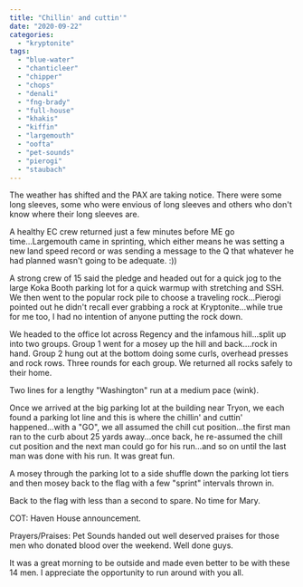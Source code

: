 ```yaml
---
title: "Chillin' and cuttin'"
date: "2020-09-22"
categories: 
  - "kryptonite"
tags: 
  - "blue-water"
  - "chanticleer"
  - "chipper"
  - "chops"
  - "denali"
  - "fng-brady"
  - "full-house"
  - "khakis"
  - "kiffin"
  - "largemouth"
  - "oofta"
  - "pet-sounds"
  - "pierogi"
  - "staubach"
---
```


The weather has shifted and the PAX are taking notice. There were some long sleeves, some who were envious of long sleeves and others who don't know where their long sleeves are.

A healthy EC crew returned just a few minutes before ME go time...Largemouth came in sprinting, which either means he was setting a new land speed record or was sending a message to the Q that whatever he had planned wasn't going to be adequate. :))

A strong crew of 15 said the pledge and headed out for a quick jog to the large Koka Booth parking lot for a quick warmup with stretching and SSH. We then went to the popular rock pile to choose a traveling rock...Pierogi pointed out he didn't recall ever grabbing a rock at Kryptonite...while true for me too, I had no intention of anyone putting the rock down.

We headed to the office lot across Regency and the infamous hill...split up into two groups. Group 1 went for a mosey up the hill and back....rock in hand. Group 2 hung out at the bottom doing some curls, overhead presses and rock rows. Three rounds for each group. We returned all rocks safely to their home.

Two lines for a lengthy "Washington" run at a medium pace (wink).

Once we arrived at the big parking lot at the building near Tryon, we each found a parking lot line and this is where the chillin' and cuttin' happened...with a "GO", we all assumed the chill cut position...the first man ran to the curb about 25 yards away...once back, he re-assumed the chill cut position and the next man could go for his run...and so on until the last man was done with his run. It was great fun.

A mosey through the parking lot to a side shuffle down the parking lot tiers and then mosey back to the flag with a few "sprint" intervals thrown in.

Back to the flag with less than a second to spare. No time for Mary.

COT: Haven House announcement.

Prayers/Praises: Pet Sounds handed out well deserved praises for those men who donated blood over the weekend. Well done guys.

It was a great morning to be outside and made even better to be with these 14 men. I appreciate the opportunity to run around with you all.
